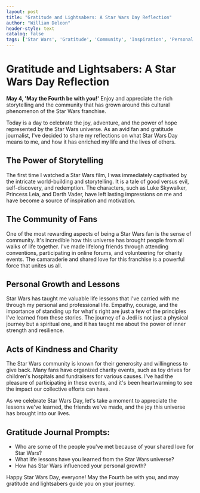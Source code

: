 ```yaml
---
layout: post
title: "Gratitude and Lightsabers: A Star Wars Day Reflection"
author: "William Deleon"
header-style: text
catalog: false
tags: ['Star Wars', 'Gratitude', 'Community', 'Inspiration', 'Personal Growth', 'Charity']
---
```


# Gratitude and Lightsabers: A Star Wars Day Reflection  

**May 4, 'May the Fourth be with you!'** Enjoy and appreciate the rich storytelling and the community that has grown around this cultural phenomenon of the Star Wars franchise.  

Today is a day to celebrate the joy, adventure, and the power of hope represented by the Star Wars universe. As an avid fan and gratitude journalist, I've decided to share my reflections on what Star Wars Day means to me, and how it has enriched my life and the lives of others.  

## The Power of Storytelling  

The first time I watched a Star Wars film, I was immediately captivated by the intricate world-building and storytelling. It is a tale of good versus evil, self-discovery, and redemption. The characters, such as Luke Skywalker, Princess Leia, and Darth Vader, have left lasting impressions on me and have become a source of inspiration and motivation.  

## The Community of Fans  

One of the most rewarding aspects of being a Star Wars fan is the sense of community. It's incredible how this universe has brought people from all walks of life together. I've made lifelong friends through attending conventions, participating in online forums, and volunteering for charity events. The camaraderie and shared love for this franchise is a powerful force that unites us all.  

## Personal Growth and Lessons  

Star Wars has taught me valuable life lessons that I've carried with me through my personal and professional life. Empathy, courage, and the importance of standing up for what's right are just a few of the principles I've learned from these stories. The journey of a Jedi is not just a physical journey but a spiritual one, and it has taught me about the power of inner strength and resilience.  

## Acts of Kindness and Charity  

The Star Wars community is known for their generosity and willingness to give back. Many fans have organized charity events, such as toy drives for children's hospitals and fundraisers for various causes. I've had the pleasure of participating in these events, and it's been heartwarming to see the impact our collective efforts can have.  

As we celebrate Star Wars Day, let's take a moment to appreciate the lessons we've learned, the friends we've made, and the joy this universe has brought into our lives.  

## Gratitude Journal Prompts:  
- Who are some of the people you've met because of your shared love for Star Wars?  
- What life lessons have you learned from the Star Wars universe?  
- How has Star Wars influenced your personal growth?  

Happy Star Wars Day, everyone! May the Fourth be with you, and may gratitude and lightsabers guide you on your journey.  
